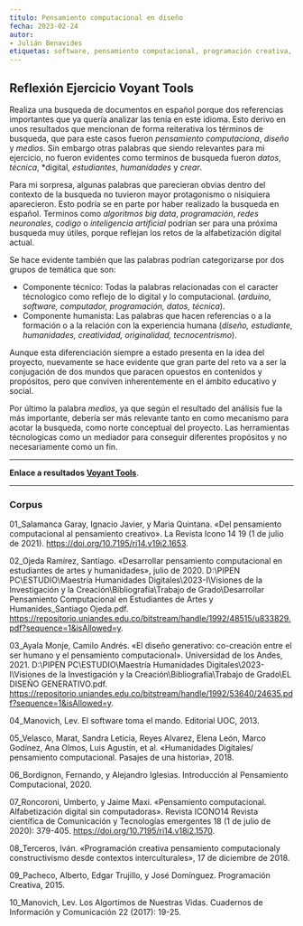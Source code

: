 ```yaml
---
titulo: Pensamiento computacional en diseño
fecha: 2023-02-24
autor:
- Julián Benavides 
etiquetas: software, pensamiento computacional, programación creativa, diseño
---
```


## Reflexión Ejercicio Voyant Tools

Realiza una busqueda de documentos en español porque dos referencias importantes que ya quería analizar las tenía en este idioma. Esto derivo en unos resultados que mencionan de forma reiterativa los términos de busqueda, que para este casos fueron *pensamiento computaciona*, *diseño* y *medios*. Sin embargo otras palabras que siendo relevantes para mi ejercicio, no fueron evidentes como terminos de busqueda fueron *datos*, *técnica*, *digital, *estudiantes*, *humanidades* y *crear*.

Para mi sorpresa, algunas palabras que parecieran obvias dentro del contexto de la busqueda no tuvieron mayor protagonismo o nisiquiera aparecieron. Esto podría se en parte por haber realizado la busqueda en español. Terminos como *algoritmos* *big data*, *programación*, *redes neuronales*, *codigo* o *inteligencia artificial* podrían ser para una próxima busqueda muy útiles, porque reflejan los retos de la alfabetización digital actual.

Se hace evidente también que las palabras podrían categorizarse por dos grupos de temática que son:
- Componente técnico: Todas la palabras relacionadas con el caracter técnologico como reflejo de lo digital y lo computacional. (*arduino, software, computador, programación, datos, técnica*).
- Componente humanista: Las palabras que hacen referencias o a la formación o a la relación con la experiencia humana (*diseño, estudiante, humanidades, creatividad, originalidad, tecnocentrismo*).

Aunque esta diferenciación siempre a estado presenta en la idea del proyecto, nuevamente se hace evidente que gran parte del reto va a ser la conjugación de dos mundos que paracen opuestos en contenidos y propósitos, pero que conviven inherentemente en el ámbito educativo y social.

Por último la palabra *medios*, ya que según el resultado del análisis fue la más importante, debería ser más relevante tanto en como mecanismo para acotar la busqueda, como norte conceptual del proyecto. Las herramientas técnologicas como un mediador para conseguir diferentes propósitos y no necesariamente como un fin. 

---

**Enlace a resultados [Voyant Tools](https://voyant-tools.org/?corpus=9827efafaa2a1a51cc45325207400b2a)**.

___________________________________________________________________________________
### Corpus

01_Salamanca Garay, Ignacio Javier, y Maria Quintana. «Del pensamiento computacional al pensamiento creativo». La Revista Icono 14 19 (1 de julio de 2021). https://doi.org/10.7195/ri14.v19i2.1653.

02_Ojeda Ramírez, Santiago. «Desarrollar pensamiento computacional en estudiantes de artes y humanidades», julio de 2020. D:\PIPEN PC\ESTUDIO\Maestría Humanidades Digitales\2023-I\Visiones de la Investigación y la Creación\Bibliografía\Trabajo de Grado\Desarrollar Pensamiento Computacional en Estudiantes de Artes y Humanides_Santiago Ojeda.pdf. https://repositorio.uniandes.edu.co/bitstream/handle/1992/48515/u833829.pdf?sequence=1&isAllowed=y.

03_Ayala Monje, Camilo Andrés. «El diseño generativo: co-creación entre el ser humano y el pensamiento computacional». Universidad de los Andes, 2021. D:\PIPEN PC\ESTUDIO\Maestría Humanidades Digitales\2023-I\Visiones de la Investigación y la Creación\Bibliografía\Trabajo de Grado\EL DISEÑO GENERATIVO.pdf. https://repositorio.uniandes.edu.co/bitstream/handle/1992/53640/24635.pdf?sequence=1&isAllowed=y.

04_Manovich, Lev. El software toma el mando. Editorial UOC, 2013.

05_Velasco, Marat, Sandra Leticia, Reyes Alvarez, Elena León, Marco Godínez, Ana Olmos, Luis Agustín, et al. «Humanidades Digitales/ pensamiento computacional. Pasajes de una historia», 2018.

06_Bordignon, Fernando, y Alejandro Iglesias. Introducción al Pensamiento Computacional, 2020.

07_Roncoroni, Umberto, y Jaime Maxi. «Pensamiento computacional. Alfabetización digital sin computadoras». Revista ICONO14 Revista científica de Comunicación y Tecnologías emergentes 18 (1 de julio de 2020): 379-405. https://doi.org/10.7195/ri14.v18i2.1570.

08_Terceros, Iván. «Programación creativa pensamiento computacionaly constructivismo desde contextos interculturales», 17 de diciembre de 2018.

09_Pacheco, Alberto, Edgar Trujillo, y José Domínguez. Programación Creativa, 2015.

10_Manovich, Lev. Los Algortimos de Nuestras Vidas. Cuadernos de Información y Comunicación 22 (2017): 19-25.






